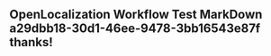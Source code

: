 <properties
ms.topic="hero-topic"
ms.test1="hero-topic"
ms.test2="test"/>

## OpenLocalization Workflow Test MarkDown a29dbb18-30d1-46ee-9478-3bb16543e87f thanks!
